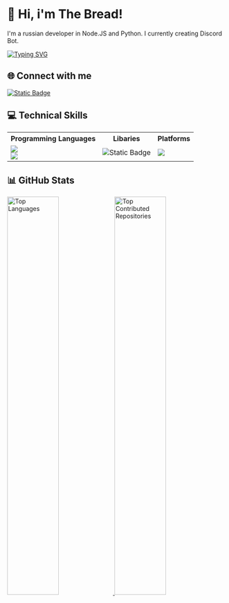 # 💫 Hi, i'm The Bread!
I'm a russian developer in Node.JS and Python. I currently creating Discord Bot.

[![Typing SVG](https://readme-typing-svg.herokuapp.com?font=Fira+Code&duration=3000&pause=1000&width=435&lines=Developer+in+Python%2C+Java)](https://github.com/1hebread)

## 🌐 Connect with me
[![Static Badge](https://img.shields.io/badge/Discord-black?logo=discord)](https://discord.com/users/586408737712111616)

## 💻 Technical Skills
<table>
  <tr>
    <th>Programming Languages</th>
    <th>Libaries</th>
    <th>Platforms</th>
  </tr>
  <tr>
    <td>
      <img src="https://img.shields.io/badge/-NodeJS-%2300599C?style=flat-square&logo=c%2B%2B&logoColor=white"/>
      <br>
      <img src="https://img.shields.io/badge/-Python-3670A0?style=flat-square&logo=python&logoColor=ffdd54"/>
    </td>
    <td>
      <img alt="Static Badge" src="https://img.shields.io/badge/Discord.JS-black?logo=javascript">
    </td>
    <td>
      <img src="https://img.shields.io/badge/-Linux-FCC624?style=flat-square&logo=Linux&logoColor=black"/>
    </td>
</table>

## 📊 GitHub Stats

<a href="https://github.com/1hebread">
  <img src="https://github-readme-stats.vercel.app/api/top-langs/?username=1hebread&theme=dark&hide_border=false&include_all_commits=true&count_private=true&layout=compact" alt="Top Languages" width="48.5%" />
</a>
<a href="https://github.com/1hebread">
  <img src="https://github-contributor-stats.vercel.app/api?username=1hebread&limit=5&theme=dark&combine_all_yearly_contributions=true" alt="Top Contributed Repositories" width="48.5%" />
</a>

</div>
